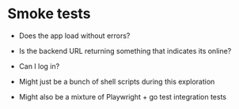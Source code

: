 # Smoke tests

- Does the app load without errors?
- Is the backend URL returning something that indicates its online?
- Can I log in?

- Might just be a bunch of shell scripts during this exploration
- Might also be a mixture of Playwright + go test integration tests
